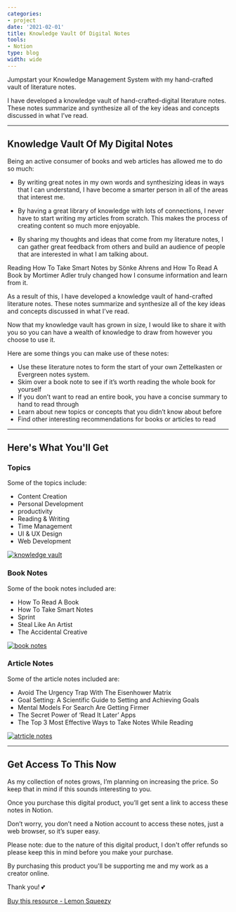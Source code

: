 ```yaml
---
categories:
- project
date: '2021-02-01'
title: Knowledge Vault Of Digital Notes
tools:
- Notion
type: blog
width: wide
---
```


Jumpstart your Knowledge Management System with my hand-crafted vault of literature notes.

I have developed a knowledge vault of hand-crafted-digital literature notes. These notes summarize and synthesize all of the key ideas and concepts discussed in what I’ve read.

---

## Knowledge Vault Of My Digital Notes

Being an active consumer of books and web articles has allowed me to do so much:

- By writing great notes in my own words and synthesizing ideas in ways that I can understand, I have become a smarter person in all of the areas that interest me.

- By having a great library of knowledge with lots of connections, I never have to start writing my articles from scratch. This makes the process of creating content so much more enjoyable.

- By sharing my thoughts and ideas that come from my literature notes, I can gather great feedback from others and build an audience of people that are interested in what I am talking about.

Reading How To Take Smart Notes by Sönke Ahrens and How To Read A Book by Mortimer Adler truly changed how I consume information and learn from it.

As a result of this, I have developed a knowledge vault of hand-crafted literature notes. These notes summarize and synthesize all of the key ideas and concepts discussed in what I’ve read.

Now that my knowledge vault has grown in size, I would like to share it with you so you can have a wealth of knowledge to draw from however you choose to use it.

Here are some things you can make use of these notes:

- Use these literature notes to form the start of your own Zettelkasten or Evergreen notes system.
- Skim over a book note to see if it’s worth reading the whole book for yourself
- If you don’t want to read an entire book, you have a concise summary to hand to read through
- Learn about new topics or concepts that you didn’t know about before
- Find other interesting recommendations for books or articles to read

---

## Here's What You'll Get

### Topics
Some of the topics include: 
- Content Creation 
- Personal Development 
- productivity 
- Reading & Writing 
- Time Management 
- UI & UX Design 
- Web Development

<a href="/assets/images/2021/knowledge-vault.png"><img class="image-article" src="/assets/images/2021/knowledge-vault.png" alt="knowledge vault"></a>


### Book Notes
Some of the book notes included are: 
- How To Read A Book
- How To Take Smart Notes 
- Sprint 
- Steal Like An Artist 
- The Accidental Creative

<a href="/assets/images/2021/book-note.png"><img class="image-article" src="/assets/images/2021/book-note.png" alt="book notes"></a>


### Article Notes
Some of the article notes included are: 
- Avoid The Urgency Trap With The Eisenhower Matrix 
- Goal Setting: A Scientific Guide to Setting and Achieving Goals 
- Mental Models For Search Are Getting Firmer 
- The Secret Power of ‘Read It Later’ Apps 
- The Top 3 Most Effective Ways to Take Notes While Reading


<a href="/assets/images/2021/article-note.png"><img class="image-article" src="/assets/images/2021/article-note.png" alt="atrticle notes"></a>


---

## Get Access To This Now

As my collection of notes grows, I’m planning on increasing the price. So keep that in mind if this sounds interesting to you.

Once you purchase this digital product, you’ll get sent a link to access these notes in Notion.

Don’t worry, you don’t need a Notion account to access these notes, just a web browser, so it’s super easy.

Please note: due to the nature of this digital product, I don't offer refunds so please keep this in mind before you make your purchase.

By purchasing this product you'll be supporting me and my work as a creator online. 

Thank you! 💕

[Buy this resource - Lemon Squeezy](https://store.heymichellemac.com/buy/c595023a-f2c5-4151-9fcb-94727e01e8f7)